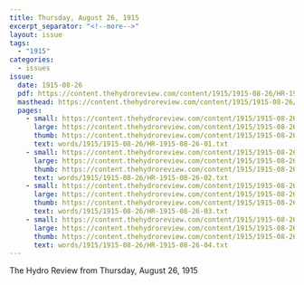 ```yaml
---
title: Thursday, August 26, 1915
excerpt_separator: "<!--more-->"
layout: issue
tags:
  - "1915"
categories:
  - issues
issue:
  date: 1915-08-26
  pdf: https://content.thehydroreview.com/content/1915/1915-08-26/HR-1915-08-26.pdf
  masthead: https://content.thehydroreview.com/content/1915/1915-08-26/masthead/HR-1915-08-26.jpg
  pages:
    - small: https://content.thehydroreview.com/content/1915/1915-08-26/small/HR-1915-08-26-01.jpg
      large: https://content.thehydroreview.com/content/1915/1915-08-26/large/HR-1915-08-26-01.jpg
      thumb: https://content.thehydroreview.com/content/1915/1915-08-26/thumbnails/HR-1915-08-26-01.jpg
      text: words/1915/1915-08-26/HR-1915-08-26-01.txt
    - small: https://content.thehydroreview.com/content/1915/1915-08-26/small/HR-1915-08-26-02.jpg
      large: https://content.thehydroreview.com/content/1915/1915-08-26/large/HR-1915-08-26-02.jpg
      thumb: https://content.thehydroreview.com/content/1915/1915-08-26/thumbnails/HR-1915-08-26-02.jpg
      text: words/1915/1915-08-26/HR-1915-08-26-02.txt
    - small: https://content.thehydroreview.com/content/1915/1915-08-26/small/HR-1915-08-26-03.jpg
      large: https://content.thehydroreview.com/content/1915/1915-08-26/large/HR-1915-08-26-03.jpg
      thumb: https://content.thehydroreview.com/content/1915/1915-08-26/thumbnails/HR-1915-08-26-03.jpg
      text: words/1915/1915-08-26/HR-1915-08-26-03.txt
    - small: https://content.thehydroreview.com/content/1915/1915-08-26/small/HR-1915-08-26-04.jpg
      large: https://content.thehydroreview.com/content/1915/1915-08-26/large/HR-1915-08-26-04.jpg
      thumb: https://content.thehydroreview.com/content/1915/1915-08-26/thumbnails/HR-1915-08-26-04.jpg
      text: words/1915/1915-08-26/HR-1915-08-26-04.txt
---
```


The Hydro Review from Thursday, August 26, 1915

<!--more-->

